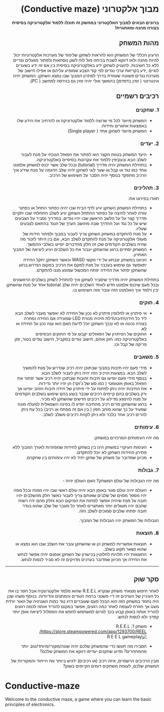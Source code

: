 <div dir='rtl' lang='he'>

# מבוך אלקטרוני (Conductive maze)

**ברוכים הבאים למבוך האלקטרוני במחשק זה תוכלו ללמוד אלקטרוניקה בסיסית בצורה מהנה ומאתגרת!**

## מהות המשחק
הרעיון הכללי של המשחק הוא להראות לשחקן שלימוד של מערכות אלקטרוניות יכול להיות מהנה ולאו דווקא לשבת בכיתה מול לוח לשנן נוסחאות ולפתור מגעלים גנריים ללא כל חשיבות.
להעניק לשחקן ידע באלקטרוניקה בסיסית בין אם זה ידע בשערים לוגיים ,ידע בקריאת ערכי נגדים לפי קוד הצבע שמופיע עליהם או אפילו חישוב של מערכת נגדים פשוטה שעוזרת בדרך לפתרון המבוך שבו נמצא השחקן.
המשחק יהיה אינטרנטי ( זמין בדפדפן) בהמשך אולי יהיה זמין גם בגירסה למחשב ( PC).


## רכיבים רשמיים

### 1. שחקנים

* המשחק מיועד לכל מי שרוצה ללמוד אלקטרוניקה או להרחיב את הידע שלו באמצעות אתגרים וחידות.
* המשחק מיועד לשחקן אחד ( Single player) 

### 2. יעדים

* היעד המשחק בטווח הקצר הוא לפתור את הפאזל הנוכחי על מנת לעבור לשלב הבא ובעקיפין ללמוד את עקרונות בסיסיים באלקטרוניקה.
* בתחילת המשחק יהיה מדריך (tutorial) ובכל שלב אשר יכנס למשחק אלמנט אחד כמו נגד או קבל או שער לוגי לשחקן יהיה שלב הדגמה על מנת שידע איך הרכיב מתפקד
  בנוסף יהיה הסבר על השימוש של הרכיב.


### 3. תהליכים

תארו בפירוט את:

* בתחילת המשחק השחקן יגיע לדף הבית שבו יהיה כפתור התחל או כפתור עזרה לאחר לחיצה על כפתור ההתחל השחקן יגיע לשלב התחלתי שבו יתקיים מדריך קצר על על הלשב הראשון שבו יהיו נגדים.
  במדריך נסביר על הצבעים שיש על כל נגד ועל ההדרך שבה מחושב הערך של הנגד בהתאם לצבעים שעליו.
*	על מנת להתקדם במשחק השחקן צריך לעבור במבוך ולפתור חידות של מעגלי אלקטרוניקה על מנת להתקדם לשלב הבא, וגם בין היתר לזכור מה שהיה בשלבים הקודמים שכן זה חלק מהדברים יופיעו בשלבי ההמשך.
*	המשחק יסתיים ברגע שהשחקן יעבור את כל השלבים ויגיע ליציאה של המבוך האחרון.
*	הניווט במשחק יצבתע על ידי מקשי WASD וכאשר השחקן יתקל החידה יתאפשר גם שימוש בעכבר על מנת למקם את הרכיב במקום הנדרש.ברגע שהשחקן יפתור את החידה יפתח המכשול שמונע מננו להתקדם.

  בתחילת המשחק יהיה מדריך שיסביר לשחקן איך להתחיל לשחק בשלבים הראשונים ובכל פעם שיכנס אלמנט חדש לאחד השלבים יהיה שלב tutorial אחד על מנת שהשחקן יבין וילמד איך האלמנט הזה עובד ומה השימוש בו.

### 4. חוקים

* אי פיתרון או לחלופין פיתרון לא נכון של החידה לא יאפשר מעבר לשלב הבא ליד כל חידה\תיבה\דלת תיהיה מנורת LED שמעידה אם החידה נפתרה בצורה נכונה או לא ובכך השחקן יוכל לדעת האם הוא ענה נכון על החידה או לא.
* החוקים של הפיתרון של הפאזלים יקבעו על פי החוקים הבסיסים באלקטרוניקה כמו: חוק אוהם, חישוב נגדים במקביל, חישוב נגדים בטור, זמן פריקה של קבל וכו.


### 5. משאבים

* מידי פעם יהיו תיבות במבוך שבתוכן יהיה רכיב שנדרש על מנת להמשיך לשלב הבא. במצעות הרכיב הזה יהיה ניתן לעבור לשלב הבא.
* בנוסף מידי פעם יופיעו גם תיבות זהובות שבתוכן יהיה רכיב אשר יפתור את הפאזל באופן אוטומטי ( כמו סוג של ג'וקר) הן יהיו יותר נדירות.
* את התיבות יהיה ניתן לפתוח על ידי פיתרון של חידה תיבות הזהב יופיעו אך ורק בשלבים בהם קיימים רכיבים שכבר בוצע בהם שימוש בשלבים הקודמים על מנת להימנע מדילוג על רכיבים חדשים שהשחקן לא מכיר.
* ברגע שהשחקן מרים רכיב מהתיבה יופיע לו בפינה השמאלית למעלה מונה שמעיד על כך שהוא סוחב חפץ ( בין אם זה מפתח או רכיב) בכל עת ניתן להרים רכיב אחד בלבד ולא ניתן לקחת רכיבים משלב לשלב.

### 6. עימותים

מה יהיו העימותים המרכזיים במשחק:

* העימות העיקרי במשחק הינו בין בשחקן לחידות שמפוזרות לאורך המבוך ללא פתירון החידות השחקן לא יוכל להתקדם.
* מכיוון שמדובר על משחק של שחקן יחיד לא יהיו עימותים בין שחקנים.



### 7. גבולות

מה יהיו הגבולות של עולם המשחק? האם העולם יהיה - 
* העולם יהיה עולם סגור באופן הבא
יהיה עולם ראשי שבו יהיו מפות ובכל מפה יהיו מספר מסוים של שלבים שאותם צריך לעבור כאשר חלק מהשלבים יהיו חובה על מנת שיהיה אפשר לפתוח את המיקום הבא וחלק מהם יהיו רשות שהבם יהיו מעגלים יותר מאתגרים לאחר כל מעבר של שלב שהוא בגדר חובה יפתחו שלבים סמוכים לשלב הזה.

הגבולות של המשחק יהיו הגבולות של המבוך.




### 8. תוצאות

* תוצאות אפשריות למשחק הן או שהשחקן עובר את השלב שבו הוא נמצא או שהוא נשאר תקוע בשלב.
* התוצאות יהיו תלויות לחלוטין בכישרון של השחקן אומנם יהיה אפשר לנחש את החידה אך מכיוון שמדובר בערכים מדויקים זה לא סביר לנסות לנחש. 

---

## סקר שוק
לאחר חיפוש מצאתי משחק שנקרא R.E.E.L שהוא מלמד אלקטרונקיה אבל חסר בו את כל העיניין של הערכים זה דיי פשטני ברמת הנגדים והמתגים והדיודות.
בנוסף משהו שכן היה נחמד במשחק הזה הוא הבכל פעם שעוברים דרג נגד כמות האנרגיה של האור יורדת מעט אך חוזרת לעצמה לאחר כמה רגעים,
אפשר במקום להוריד אותה לכמה רגעים להוריד אותה באופן קבוע בכך לגרום למשתמש לחפש את המסלול ליציאה אופן יותר קפדני ולא לנסות לנחש.



* משחק 1: R.E.E.L 
https://store.steampowered.com/app/1293700/REEL/
![R E E L gameplay](https://github.com/Ariel-game-dev/Conductive-maze/assets/33223417/ac596fea-bd04-4617-b3cf-b3cff9282b2b)

* הסבירו מה תעשו כדי שהמשחק שלכם יהיה שונה/מקורי/מיוחד/טוב יותר מהמתחרים?  מדוע שחקנים יעדיפו דווקא את המשחק שלכם?

מבין הרכיבים הרשמיים, 
איזה רכיב (או רכיבים) ידגיש ביותר את הייחוד והמקוריות של המשחק שלכם, לעומת משחקים דומים הקיימים בשוק?


</div>


# Conductive-maze
Welcome to the conductive maze, a game where you can learn the basic principles of electronics.
